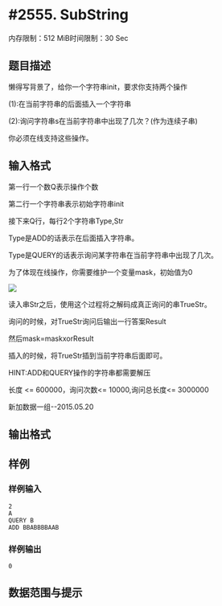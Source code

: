 # #2555. SubString

内存限制：512 MiB时间限制：30 Sec

## 题目描述

懒得写背景了，给你一个字符串init，要求你支持两个操作

(1):在当前字符串的后面插入一个字符串

(2):询问字符串s在当前字符串中出现了几次？(作为连续子串)

你必须在线支持这些操作。

## 输入格式

第一行一个数Q表示操作个数

第二行一个字符串表示初始字符串init

接下来Q行，每行2个字符串Type,Str

Type是ADD的话表示在后面插入字符串。

Type是QUERY的话表示询问某字符串在当前字符串中出现了几次。

为了体现在线操作，你需要维护一个变量mask，初始值为0 

![](https://www.lydsy.com/JudgeOnline/upload/201112/11.JPG)    

读入串Str之后，使用这个过程将之解码成真正询问的串TrueStr。

询问的时候，对TrueStr询问后输出一行答案Result

然后mask=maskxorResult

插入的时候，将TrueStr插到当前字符串后面即可。

HINT:ADD和QUERY操作的字符串都需要解压

长度 <= 600000，询问次数<= 10000,询问总长度<= 3000000

新加数据一组--2015.05.20

## 输出格式

## 样例

### 样例输入

    
    2
    A
    QUERY B
    ADD BBABBBBAAB
    

### 样例输出

    
    0
    

## 数据范围与提示
